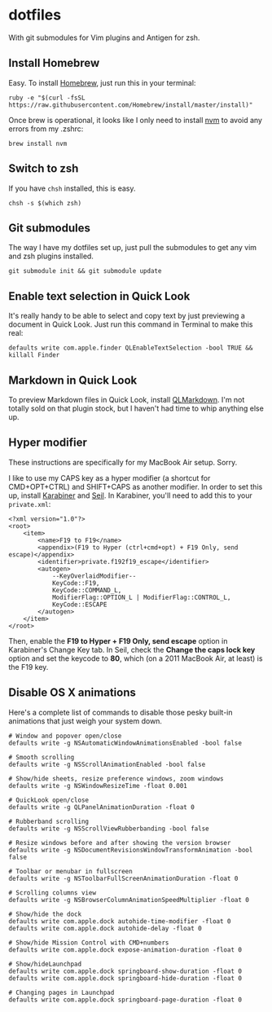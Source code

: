 # dotfiles

With git submodules for Vim plugins and Antigen for zsh.

## Install Homebrew

Easy. To install [Homebrew](http://brew.sh), just run this in your terminal: 

```
ruby -e "$(curl -fsSL https://raw.githubusercontent.com/Homebrew/install/master/install)"
```

Once brew is operational, it looks like I only need to install [nvm](https://github.com/creationix/nvm) to avoid any errors from my .zshrc:

```
brew install nvm
```

## Switch to zsh

If you have `chsh` installed, this is easy.

```
chsh -s $(which zsh)
```

## Git submodules

The way I have my dotfiles set up, just pull the submodules to get any vim and zsh plugins installed.

```
git submodule init && git submodule update
```

## Enable text selection in Quick Look

It's really handy to be able to select and copy text by just previewing a document in Quick Look. Just run this command in Terminal to make this real:

```
defaults write com.apple.finder QLEnableTextSelection -bool TRUE && killall Finder
```

## Markdown in Quick Look

To preview Markdown files in Quick Look, install [QLMarkdown](https://github.com/toland/qlmarkdown). I'm not totally sold on that plugin stock, but I haven't had time to whip anything else up.

## Hyper modifier

These instructions are specifically for my MacBook Air setup. Sorry.

I like to use my CAPS key as a hyper modifier (a shortcut for CMD+OPT+CTRL) and SHIFT+CAPS as another modifier. In order to set this up, install [Karabiner](#) and [Seil](#). In Karabiner, you'll need to add this to your `private.xml`:

```
<?xml version="1.0"?>
<root>
	<item>
		<name>F19 to F19</name>
		<appendix>(F19 to Hyper (ctrl+cmd+opt) + F19 Only, send escape)</appendix>
		<identifier>private.f192f19_escape</identifier>
		<autogen>
			--KeyOverlaidModifier--
			KeyCode::F19,
			KeyCode::COMMAND_L,
			ModifierFlag::OPTION_L | ModifierFlag::CONTROL_L,
			KeyCode::ESCAPE
		</autogen>
	</item>
</root>
```

Then, enable the **F19 to Hyper + F19 Only, send escape** option in Karabiner's Change Key tab. In Seil, check the **Change the caps lock key** option and set the keycode to **80**, which (on a 2011 MacBook Air, at least) is the F19 key.

## Disable OS X animations

Here's a complete list of commands to disable those pesky built-in animations that just weigh your system down.

```
# Window and popover open/close
defaults write -g NSAutomaticWindowAnimationsEnabled -bool false

# Smooth scrolling
defaults write -g NSScrollAnimationEnabled -bool false

# Show/hide sheets, resize preference windows, zoom windows
defaults write -g NSWindowResizeTime -float 0.001

# QuickLook open/close
defaults write -g QLPanelAnimationDuration -float 0

# Rubberband scrolling
defaults write -g NSScrollViewRubberbanding -bool false

# Resize windows before and after showing the version browser
defaults write -g NSDocumentRevisionsWindowTransformAnimation -bool false

# Toolbar or menubar in fullscreen
defaults write -g NSToolbarFullScreenAnimationDuration -float 0

# Scrolling columns view
defaults write -g NSBrowserColumnAnimationSpeedMultiplier -float 0

# Show/hide the dock
defaults write com.apple.dock autohide-time-modifier -float 0
defaults write com.apple.dock autohide-delay -float 0

# Show/hide Mission Control with CMD+numbers
defaults write com.apple.dock expose-animation-duration -float 0

# Show/hideLaunchpad
defaults write com.apple.dock springboard-show-duration -float 0
defaults write com.apple.dock springboard-hide-duration -float 0

# Changing pages in Launchpad
defaults write com.apple.dock springboard-page-duration -float 0
```
